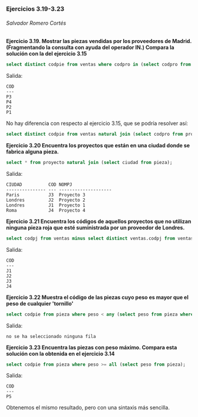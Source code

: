 ### Ejercicios 3.19-3.23

###### Salvador Romero Cortés

**Ejercicio 3.19. Mostrar las piezas vendidas por los proveedores de Madrid. (Fragmentando la consulta con ayuda del operador IN.) Compara la solución con la del ejercicio 3.15**

``` sql
select distinct codpie from ventas where codpro in (select codpro from proveedor where ciudad='Madrid');
```

Salida: 

```
COD
---
P3 
P4 
P2 
P1 
```

No hay diferencia con respecto al ejercicio 3.15, que se podría resolver así:

```sql
select distinct codpie from ventas natural join (select codpro from proveedor where ciudad='Madrid');
```

**Ejercicio 3.20 Encuentra los proyectos que están en una ciudad donde se fabrica alguna pieza.**

```sql
select * from proyecto natural join (select ciudad from pieza);
```

Salida:

```
CIUDAD          COD NOMPJ               
--------------- --- --------------------
Paris           J3  Proyecto 3          
Londres         J2  Proyecto 2          
Londres         J1  Proyecto 1          
Roma            J4  Proyecto 4          
```

**Ejercicio 3.21 Encuentra los códigos de aquellos proyectos que no utilizan ninguna pieza roja que esté suministrada por un proveedor de Londres.**

```sql
select codpj from ventas minus select distinct ventas.codpj from ventas, pieza, proveedor where ventas.codpie = pieza.codpie and proveedor.codpro = ventas.codpro and pieza.color = 'Rojo' and proveedor.ciudad = 'Londres';
```

Salida:

```  
COD
---
J1 
J2 
J3 
J4 
```

**Ejercicio 3.22 Muestra el código de las piezas cuyo peso es mayor que el peso de cualquier 'tornillo'**

```sql
select codpie from pieza where peso < any (select peso from pieza where nompie like 'tornillo%');
```

Salida:

```  
no se ha seleccionado ninguna fila
```

**Ejercicio 3.23 Encuentra las piezas con peso máximo. Compara esta solución con la obtenida en el ejercicio 3.14**

```sql
select codpie from pieza where peso >= all (select peso from pieza);
```

Salida:

``` 
COD
---
P5 
```

Obtenemos el mismo resultado, pero con una sintaxis más sencilla.


